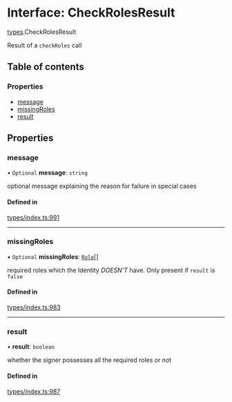 # Interface: CheckRolesResult

[types](../wiki/types).CheckRolesResult

Result of a `checkRoles` call

## Table of contents

### Properties

- [message](../wiki/types.CheckRolesResult#message)
- [missingRoles](../wiki/types.CheckRolesResult#missingroles)
- [result](../wiki/types.CheckRolesResult#result)

## Properties

### message

• `Optional` **message**: `string`

optional message explaining the reason for failure in special cases

#### Defined in

[types/index.ts:991](https://github.com/PolymathNetwork/polymesh-sdk/blob/299ce247/src/types/index.ts#L991)

___

### missingRoles

• `Optional` **missingRoles**: [`Role`](../wiki/types#role)[]

required roles which the Identity *DOESN'T* have. Only present if `result` is `false`

#### Defined in

[types/index.ts:983](https://github.com/PolymathNetwork/polymesh-sdk/blob/299ce247/src/types/index.ts#L983)

___

### result

• **result**: `boolean`

whether the signer possesses all the required roles or not

#### Defined in

[types/index.ts:987](https://github.com/PolymathNetwork/polymesh-sdk/blob/299ce247/src/types/index.ts#L987)
